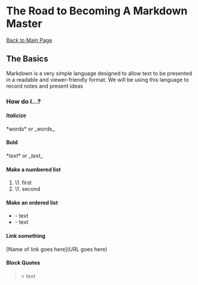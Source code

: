 # The Road to Becoming A Markdown Master

[Back to Main Page](README.md)

## The Basics

Markdown is a very simple language designed to allow text to be presented in a readable and viewer-friendly format.
We will be using this language to record notes and present ideas

### How do I...?

#### *Italicize*
\*words* or \_words_

#### **Bold**
\**text** or \__text__

#### Make a numbered list
1. \1. first
1. \1. second

#### Make an ordered list
- \- text
- \- text

#### Link something
\[Name of link goes here](URL goes here)

#### Block Quotes
> \> text

